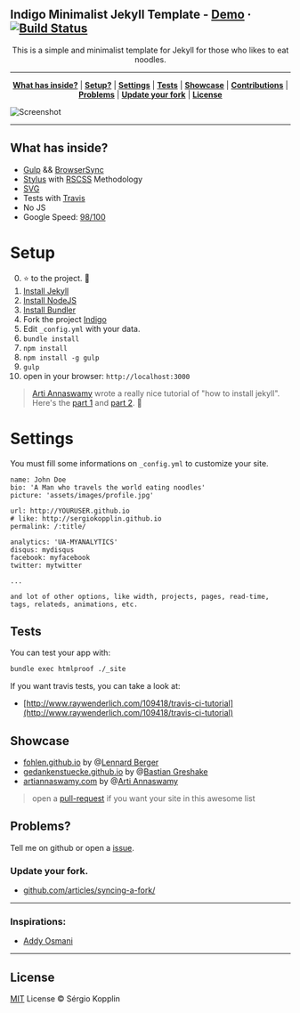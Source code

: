 ## Indigo Minimalist Jekyll Template - [Demo](http://sergiokopplin.github.io/indigo/) · [![Build Status](https://travis-ci.org/sergiokopplin/indigo.svg?branch=gh-pages)](https://travis-ci.org/sergiokopplin/indigo)

<p align="center">This is a simple and minimalist template for Jekyll for those who likes to eat noodles.</p>

***

<p align="center">
    <b><a href="README.md#what-has-inside">What has inside?</a></b>
    |
    <b><a href="README.md#setup">Setup?</a></b>
    |
    <b><a href="README.md#settings">Settings</a></b>
    |
    <b><a href="README.md#tests">Tests</a></b>
    |
    <b><a href="README.md#showcase">Showcase</a></b>
    |
    <b><a href="README.md#contributions">Contributions</a></b>
    |
    <b><a href="README.md#problems">Problems</a></b>
    |
    <b><a href="README.md#update-your-fork">Update your fork</a></b>
    |
    <b><a href="README.md#license">License</a></b>
</p>

![Screenshot](https://raw.githubusercontent.com/sergiokopplin/indigo/gh-pages/screen-shot.png)

---

## What has inside?

- [Gulp](http://gulpjs.com/) && [BrowserSync](https://www.browsersync.io/)
- [Stylus](http://stylus-lang.com/) with [RSCSS](http://rscss.io/) Methodology
- [SVG](https://www.w3.org/Graphics/SVG/)
- Tests with [Travis](https://travis-ci.org/)
- No JS
- Google Speed: [98/100](https://developers.google.com/speed/pagespeed/insights/?url=http%3A%2F%2Fsergiokopplin.github.io%2Findigo%2F)

# Setup

0. :star: to the project. :metal:
1. [Install Jekyll](http://jekyllrb.com)
2. [Install NodeJS](https://nodejs.org/)
3. [Install Bundler](http://bundler.io/)
4. Fork the project [Indigo](https://github.com/sergiokopplin/indigo/fork)
5. Edit `_config.yml` with your data.
6. `bundle install`
7. `npm install`
8. `npm install -g gulp`
9. `gulp`
10. open in your browser: `http://localhost:3000`

> [Arti Annaswamy](https://github.com/aannasw) wrote a really nice tutorial of "how to install jekyll". Here's the [part 1](http://artiannaswamy.com/build-a-github-blog-part-1) and [part 2](http://artiannaswamy.com/build-a-github-blog-part-2). :metal:

# Settings

You must fill some informations on `_config.yml` to customize your site.

```
name: John Doe
bio: 'A Man who travels the world eating noodles'
picture: 'assets/images/profile.jpg'

url: http://YOURUSER.github.io
# like: http://sergiokopplin.github.io
permalink: /:title/

analytics: 'UA-MYANALYTICS'
disqus: mydisqus
facebook: myfacebook
twitter: mytwitter

...

and lot of other options, like width, projects, pages, read-time, tags, relateds, animations, etc.
```

## Tests

You can test your app with:

```bash
bundle exec htmlproof ./_site
````

If you want travis tests, you can take a look at:
- [http://www.raywenderlich.com/109418/travis-ci-tutorial](http://www.raywenderlich.com/109418/travis-ci-tutorial)

## Showcase

- [fohlen.github.io](http://fohlen.github.io/) by @[Lennard Berger](https://github.com/Fohlen)
- [gedankenstuecke.github.io](http://gedankenstuecke.github.io) by @[Bastian Greshake](https://github.com/gedankenstuecke)
- [artiannaswamy.com](http://artiannaswamy.com/) by @[Arti Annaswamy](https://github.com/aannasw)

> open a [pull-request](https://github.com/sergiokopplin/indigo/pulls) if you want your site in this awesome list

## Problems?

Tell me on github or open a [issue](https://github.com/sergiokopplin/indigo/issues/new).

### Update your fork.

- [github.com/articles/syncing-a-fork/](https://help.github.com/articles/syncing-a-fork/)

---

### Inspirations:
- [Addy Osmani](https://addyosmani.com/)

---

## License

[MIT](http://kopplin.mit-license.org/) License © Sérgio Kopplin
